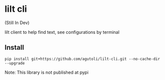 # lilt cli

(Still In Dev)

lilt client to help find text, see configurations by terminal

## Install

`pip install git+https://github.com/agutoli/lilt-cli.git --no-cache-dir --upgrade`

Note: This library is not published at pypi
